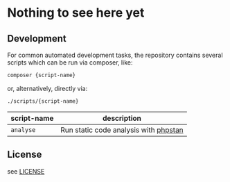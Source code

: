 # Nothing to see here yet

## Development

For common automated development tasks, the repository contains several scripts which can be run via composer, like:

```sh
composer {script-name}
```

or, alternatively, directly via:

```sh
./scripts/{script-name}
```

| script-name | description |
|-|-|
| `analyse` | Run static code analysis with [phpstan](https://phpstan.org/) |

## License

see [LICENSE](./LICENSE)
